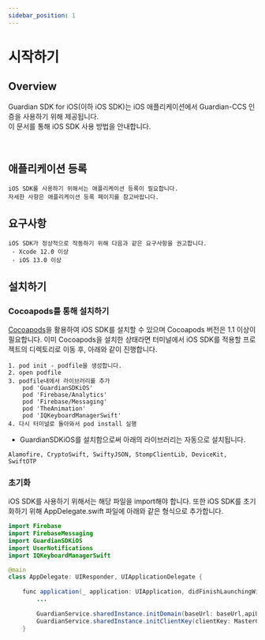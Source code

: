 ```yaml
---
sidebar_position: 1
---
```


# 시작하기

## Overview

Guardian SDK for iOS(이하 iOS SDK)는 iOS 애플리케이션에서 Guardian-CCS 인증을 사용하기 위해 제공됩니다.  
이 문서를 통해 iOS SDK 사용 방법을 안내합니다.

<br/>

## 애플리케이션 등록
```
iOS SDK를 사용하기 위해서는 애플리케이션 등록이 필요합니다.   
자세한 사항은 애플리케이션 등록 페이지를 참고바랍니다.
```

## 요구사항
```
iOS SDK가 정상적으로 작동하기 위해 다음과 같은 요구사항을 권고합니다.
 - Xcode 12.0 이상
 - iOS 13.0 이상
```

## 설치하기

### Cocoapods를 통해 설치하기 
[Cocoapods](https://guides.cocoapods.org/using/getting-started.html)을 활용하여 iOS SDK를 설치할 수 있으며 Cocoapods 버전은 1.1 이상이 필요합니다.
이미 Cocoapods을 설치한 상태라면 터미널에서 iOS SDK를 적용할 프로젝트의 디렉토리로 이동 후, 아래와 같이 진행합니다.

```
1. pod init - podfile을 생성합니다.
2. open podfile 
3. podfile내에서 라이브러리를 추가
    pod 'GuardianSDKiOS'
    pod 'Firebase/Analytics'
    pod 'Firebase/Messaging'
    pod 'TheAnimation'
    pod 'IQKeyboardManagerSwift'
4. 다시 터미널로 돌아와서 pod install 실행
```

* GuardianSDKiOS를 설치함으로써 아래의 라이브러리는 자동으로 설치됩니다. 
```
Alamofire, CryptoSwift, SwiftyJSON, StompClientLib, DeviceKit, SwiftOTP
```

### 초기화
iOS SDK를 사용하기 위해서는 해당 파일을 import해야 합니다. 또한 iOS SDK를 초기화하기 위해 AppDelegate.swift 파일에 아래와 같은 형식으로 추가합니다.

```java
import Firebase
import FirebaseMessaging
import GuardianSDKiOS
import UserNotifications
import IQKeyboardManagerSwift

@main
class AppDelegate: UIResponder, UIApplicationDelegate {
    
    func application(_ application: UIApplication, didFinishLaunchingWithOptions launchOptions: [UIApplication.LaunchOptionsKey: Any]?) -> Bool {
        ...
        
        GuardianService.sharedInstance.initDomain(baseUrl: baseUrl,apiUrl: apiUrl)
        GuardianService.sharedInstance.initClientKey(clientKey: MasterClientKey)
    }

```

